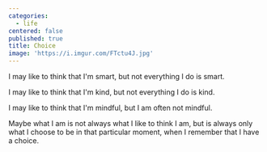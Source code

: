 ```yaml
---
categories:
  - life
centered: false
published: true
title: Choice
image: 'https://i.imgur.com/FTctu4J.jpg'
---
```

I may like to think
that I'm smart,
but not everything I do
is smart.

I may like to think
that I'm kind,
but not everything I do
is kind.

I may like to think
that I'm mindful,
but I am often
not mindful.

Maybe what I am
is not always
what I like to think I am,
but is always only
what I choose to be
in that particular moment,
when I remember
that I have a choice.


